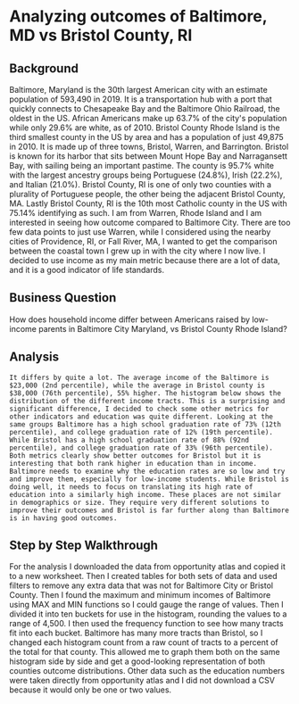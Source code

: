 # Analyzing outcomes of Baltimore, MD vs Bristol County, RI
## Background
Baltimore, Maryland is the 30th largest American city with an estimate population of 593,490 in 2019. It is a transportation hub with a port that quickly connects to Chesapeake Bay and the Baltimore Ohio Railroad, the oldest in the US. African Americans make up 63.7% of the city's population while only 29.6% are white, as of 2010. 
  Bristol County Rhode Island is the third smallest county in the US by area and has a population of just 49,875 in 2010. It is made up of three towns, Bristol, Warren, and Barrington. Bristol is known for its harbor that sits between Mount Hope Bay and Narragansett Bay, with sailing being an important pastime. The county is 95.7% white with the largest ancestry groups being Portuguese (24.8%), Irish (22.2%), and Italian (21.0%). Bristol County, RI is one of only two counties with a plurality of Portuguese people, the other being the adjacent Bristol County, MA. Lastly Bristol County, RI is the 10th most Catholic county in the US with 75.14% identifying as such. 
  I am from Warren, Rhode Island and I am interested in seeing how outcome compared to Baltimore City. There are too few data points to just use Warren, while I considered using the nearby cities of Providence, RI, or Fall River, MA, I wanted to get the comparison between the coastal town I grew up in with the city where I now live. I decided to use income as my main metric because there are a lot of data, and it is a good indicator of life standards.
## Business Question
How does household income differ between Americans raised by low-income parents in Baltimore City Maryland, vs Bristol County Rhode Island?
## Analysis
	It differs by quite a lot. The average income of the Baltimore is $23,000 (2nd percentile), while the average in Bristol county is $38,000 (76th percentile), 55% higher. The histogram below shows the distribution of the different income tracts. This is a surprising and significant difference, I decided to check some other metrics for other indicators and education was quite different. Looking at the same groups Baltimore has a high school graduation rate of 73% (12th percentile), and college graduation rate of 12% (19th percentile). While Bristol has a high school graduation rate of 88% (92nd percentile), and college graduation rate of 33% (96th percentile). Both metrics clearly show better outcomes for Bristol but it is interesting that both rank higher in education than in income. 
	Baltimore needs to examine why the education rates are so low and try and improve them, especially for low-income students. While Bristol is doing well, it needs to focus on translating its high rate of education into a similarly high income. These places are not similar in demographics or size. They require very different solutions to improve their outcomes and Bristol is far further along than Baltimore is in having good outcomes. 
## Step by Step Walkthrough
  For the analysis I downloaded the data from opportunity atlas and copied it to a new worksheet. Then I created tables for both sets of data and used filters to remove any extra data that was not for Baltimore City or Bristol County. Then I found the maximum and minimum incomes of Baltimore using MAX and MIN functions so I could gauge the range of values. Then I divided it into ten buckets for use in the histogram, rounding the values to a range of 4,500. I then used the frequency function to see how many tracts fit into each bucket. Baltimore has many more tracts than Bristol, so I changed each histogram count from a raw count of tracts to a percent of the total for that county. This allowed me to graph them both on the same histogram side by side and get a good-looking representation of both counties outcome distributions. Other data such as the education numbers were taken directly from opportunity atlas and I did not download a CSV because it would only be one or two values. 

